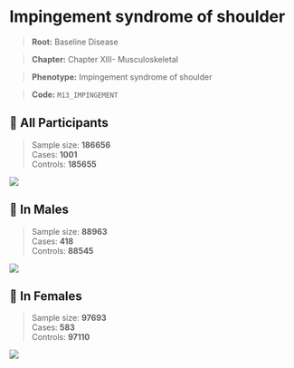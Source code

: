 # Impingement syndrome of shoulder

> **Root:** Baseline Disease  

> **Chapter:** Chapter XIII- Musculoskeletal  

> **Phenotype:** Impingement syndrome of shoulder  

> **Code:** `M13_IMPINGEMENT`

## 🧪 All Participants  
> Sample size: **186656**  
> Cases: **1001**  
> Controls: **185655**
<img src="/Disease/Figures/ALL/Baseline/M13_IMPINGEMENT.png"/>
<CsvTable src="/public/Disease/Data/ALL/Baseline/LG_M13_IMPINGEMENT.csv" label="🔍 View full results" />

## 👨 In Males  
> Sample size: **88963**  
> Cases: **418**  
> Controls: **88545**
<img src="/Disease/Figures/Male/Baseline/M13_IMPINGEMENT.png"/>
<CsvTable src="/public/Disease/Data/Male/Baseline/LG_M13_IMPINGEMENT.csv" label="🔍 View full results" />

## 👩 In Females  
> Sample size: **97693**  
> Cases: **583**  
> Controls: **97110**
<img src="/Disease/Figures/Female/Baseline/M13_IMPINGEMENT.png"/>
<CsvTable src="/public/Disease/Data/Female/Baseline/LG_M13_IMPINGEMENT.csv" label="🔍 View full results" />
